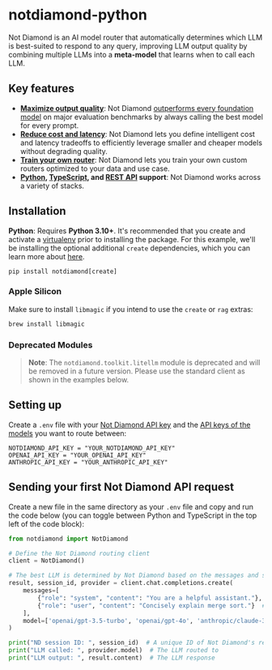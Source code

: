 # notdiamond-python

Not Diamond is an AI model router that automatically determines which LLM is best-suited to respond to any query, improving LLM output quality by combining multiple LLMs into a **meta-model** that learns when to call each LLM.

## Key features

- **[Maximize output quality](https://notdiamond.readme.io/docs/quickstart)**: Not Diamond [outperforms every foundation model](https://notdiamond.readme.io/docs/benchmark-performance) on major evaluation benchmarks by always calling the best model for every prompt.
- **[Reduce cost and latency](https://notdiamond.readme.io/docs/cost-and-latency-tradeoffs)**: Not Diamond lets you define intelligent cost and latency tradeoffs to efficiently leverage smaller and cheaper models without degrading quality.
- **[Train your own router](https://notdiamond.readme.io/docs/router-training-quickstart)**: Not Diamond lets you train your own custom routers optimized to your data and use case.
- **[Python](https://python.notdiamond.ai/), [TypeScript](https://www.npmjs.com/package/notdiamond), and [REST API](https://notdiamond.readme.io/reference/api-introduction) support**: Not Diamond works across a variety of stacks.

## Installation

**Python**: Requires **Python 3.10+**. It's recommended that you create and activate a [virtualenv](https://virtualenv.pypa.io/en/latest/) prior to installing the package. For this example, we'll be installing the optional additional `create` dependencies, which you can learn more about [here](https://notdiamond.readme.io/docs/model_select-vs-create).

```shell
pip install notdiamond[create]
```

### Apple Silicon

Make sure to install `libmagic` if you intend to use the `create` or `rag` extras:

```bash
brew install libmagic
```

### Deprecated Modules

> **Note**: The `notdiamond.toolkit.litellm` module is deprecated and will be removed in a future version. Please use the standard client as shown in the examples below.

## Setting up

Create a `.env` file with your [Not Diamond API key](https://app.notdiamond.ai/keys) and the [API keys of the models](https://notdiamond.readme.io/docs/api-keys) you want to route between:

```shell
NOTDIAMOND_API_KEY = "YOUR_NOTDIAMOND_API_KEY"
OPENAI_API_KEY = "YOUR_OPENAI_API_KEY"
ANTHROPIC_API_KEY = "YOUR_ANTHROPIC_API_KEY"
```

## Sending your first Not Diamond API request

Create a new file in the same directory as your `.env` file and copy and run the code below (you can toggle between  Python and TypeScript in the top left of the code block):

```python
from notdiamond import NotDiamond

# Define the Not Diamond routing client
client = NotDiamond()

# The best LLM is determined by Not Diamond based on the messages and specified models
result, session_id, provider = client.chat.completions.create(
    messages=[
        {"role": "system", "content": "You are a helpful assistant."},
        {"role": "user", "content": "Concisely explain merge sort."}  # Adjust as desired
    ],
    model=['openai/gpt-3.5-turbo', 'openai/gpt-4o', 'anthropic/claude-3-5-sonnet-20240620']
)

print("ND session ID: ", session_id)  # A unique ID of Not Diamond's recommendation
print("LLM called: ", provider.model)  # The LLM routed to
print("LLM output: ", result.content)  # The LLM response
```
